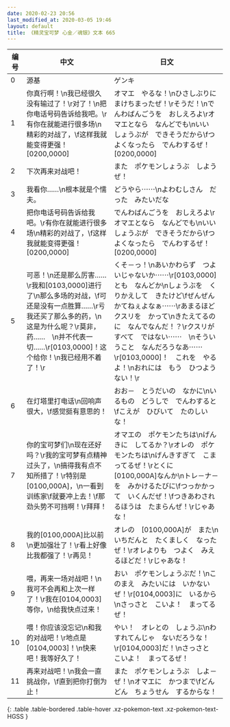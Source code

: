 ```yaml
---
date: 2020-02-23 20:56
last_modified_at: 2020-03-05 19:46
layout: default
title: 《精灵宝可梦 心金／魂银》文本 665
---
```

| 编号 | 中文 | 日文 |
| ---- | ---- | ---- |
| 0 | 源基 | ゲンキ |
| 1 | 你真行啊！\n我已经很久没有输过了！\r对了！\n把你电话号码告诉给我吧。\r有你在就能进行很多场\n精彩的对战了，\f这样我就能变得更强！[0200,0000] | オマエ　やるな！\nひさしぶりに　まけちまったぜ！\rそうだ！\nでんわばんごうを　おしえろよ\rオマエとなら　なんどでも\nいい　しょうぶが　できそうだから\fつよくなったら　でんわするぜ！[0200,0000] |
| 2 | 下次再来对战吧！ | また　ポケモンしょうぶ　しようぜ！ |
| 3 | 我看你……\n根本就是个懦夫。 | どうやら⋯⋯\nよわむしさん　だった　みたいだな |
| 4 | 把你电话号码告诉给我吧。\r有你在就能进行很多场\n精彩的对战了，\f这样我就能变得更强！[0200,0000] | でんわばんごうを　おしえろよ\rオマエとなら　なんどでも\nいい　しょうぶが　できそうだから\fつよくなったら　でんわするぜ！[0200,0000] |
| 5 | 可恶！\n还是那么厉害……\r我和[0103,0000]进行了\n那么多场的对战，\f可还是没有一点胜算……\r亏我还买了那么多的药，\n这是为什么呢？\r莫非，药……　\n并不代表一切……\r[0103,0000]！这个给你！\n我已经用不着了！\r | くそ－っ！\nあいかわらず　つよいじゃないか⋯⋯\r[0103,0000]とも　なんどか\nしょうぶを　くりかえして　きたけど\fぜんぜん　かてねぇよなぁ⋯⋯\rあまるほど　クスリを　かって\nきたえてるのに　なんでなんだ！？\rクスリが　すべて　ではない⋯⋯　\nそういうこと　なんだろうなあ⋯⋯\r[0103,0000]！　これを　やるよ！\nおれには　もう　ひつようない！\r |
| 6 | 在灯塔里打电话\n回响声很大，\f感觉挺有意思的！ | おお－　とうだいの　なかに\nいるもの　どうしで　でんわすると\fこえが　ひびいて　たのしいな！ |
| 7 | 你的宝可梦们\n现在还好吗？\r我的宝可梦有点精神过头了，\n搞得我有点不知所措了！\r特别是[0100,000A]，\n一看到训练家\f就要冲上去！\f那劲头势不可挡啊！\r拜拜！ | オマエの　ポケモンたちは\nげんきに　してるか？\rオレの　ポケモンたちは\nげんきすぎて　こまってるぜ！\rとくに　[0100,000A]なんか\nトレ－ナ－を　みかけるたびに\fつっかかって　いくんだぜ！\fつきあわされるほうは　たまらんぜ！\rじゃあな！ |
| 8 | 我的[0100,000A]比以前\n更加强壮了！\r看上好像比我都强了！\r再见！ | オレの　[0100,000A]が　また\nいちだんと　たくましく　なったぜ！\rオレよりも　つよく　みえるほどだ！\rじゃあな！ |
| 9 | 喂，再来一场对战吧！\n我可不会再和上次一样了！\r我在[0104,0003]等你，\n给我快点过来！ | おい　ポケモンしょうぶだ！\nこのまえ　みたいには　いかないぜ！\r[0104,0003]に　いるから\nさっさと　こいよ！　まってるぜ！ |
| 10 | 喂！你应该没忘记\n和我的对战吧！\r地点是[0104,0003]！\n快来吧！我等好久了！ | やい！　オレとの　しょうぶ\nわすれてんじゃ　ないだろうな！\r[0104,0003]だ！\nさっさと　こいよ！　まってるぜ！ |
| 11 | 再来对战吧！\n我会一直挑战你，\f直到把你打倒为止！ | また　ポケモンしょうぶ　しよ－ぜ！\nオマエに　かつまで\fどんどん　ちょうせん　するからな！ |
{: .table .table-bordered .table-hover .xz-pokemon-text .xz-pokemon-text-HGSS }